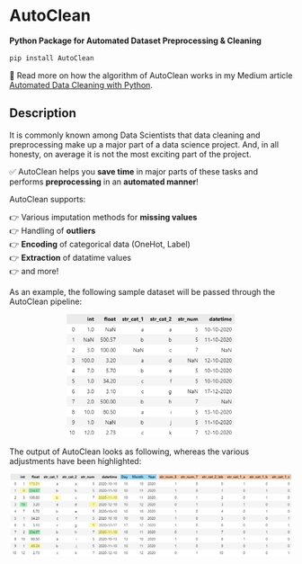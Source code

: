 # AutoClean

**Python Package for Automated Dataset Preprocessing & Cleaning**

```python
pip install AutoClean
```

:thought_balloon: Read more on how the algorithm of AutoClean works in my Medium article [Automated Data Cleaning with Python](link).

## Description
It is commonly known among Data Scientists that data cleaning and preprocessing make up a major part of a data science project. And, in all honesty, on average it is not the most exciting part of the project.

:white_check_mark: AutoClean helps you **save time** in major parts of these tasks and performs **preprocessing** in an **automated manner**!

AutoClean supports:

:point_right: Various imputation methods for **missing values**  
:point_right: Handling of **outliers**  
:point_right: **Encoding** of categorical data (OneHot, Label)  
:point_right: **Extraction** of datatime values  
:point_right: and more!

As an example, the following sample dataset will be passed through the AutoClean pipeline:

<p align="center">
  <img src="Misc/sample_data.png" width="300" title="Example Output: Duplicate Image Finder">
</p>

 The output of AutoClean looks as following, whereas the various adjustments have been highlighted:

 <p align="center">
  <img src="Misc/sample_data_output.png" width="500" title="Example Output: Duplicate Image Finder">
</p>